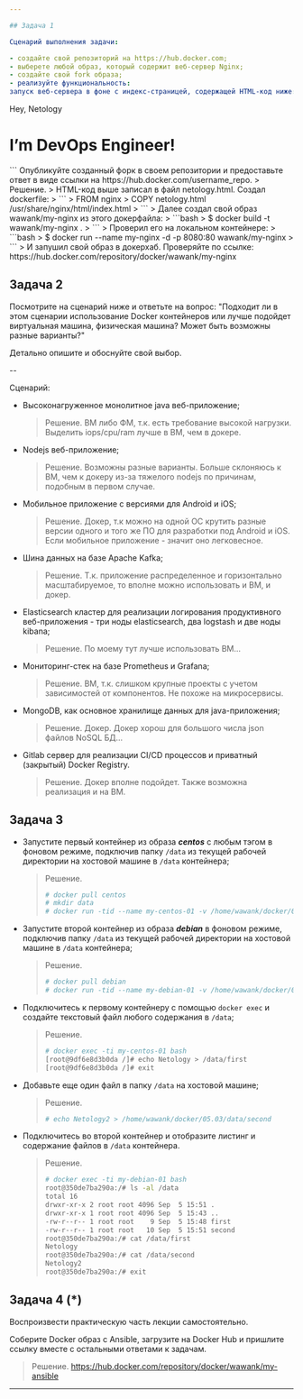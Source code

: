 ```yaml
---

## Задача 1

Сценарий выполнения задачи:

- создайте свой репозиторий на https://hub.docker.com;
- выберете любой образ, который содержит веб-сервер Nginx;
- создайте свой fork образа;
- реализуйте функциональность:
запуск веб-сервера в фоне с индекс-страницей, содержащей HTML-код ниже:
```
<html>
<head>
Hey, Netology
</head>
<body>
<h1>I’m DevOps Engineer!</h1>
</body>
</html>
```
Опубликуйте созданный форк в своем репозитории и предоставьте ответ в виде ссылки на https://hub.docker.com/username_repo.
> Решение.
> HTML-код выше записал в файл netology.html. Создал dockerfile:
> ```
> FROM nginx
> COPY netology.html /usr/share/nginx/html/index.html
> ```
> Далее создал свой образ wawank/my-nginx из этого докерфайла:
> ```bash
> $ docker build -t wawank/my-nginx .
> ```
> Проверил его на локальном контейнере:
> ```bash
> $ docker run --name my-nginx -d -p 8080:80 wawank/my-nginx
> ```
> И запушил свой образ в докерхаб. Проверяйте по ссылке: https://hub.docker.com/repository/docker/wawank/my-nginx

## Задача 2

Посмотрите на сценарий ниже и ответьте на вопрос:
"Подходит ли в этом сценарии использование Docker контейнеров или лучше подойдет виртуальная машина, физическая машина? Может быть возможны разные варианты?"

Детально опишите и обоснуйте свой выбор.

--

Сценарий:

- Высоконагруженное монолитное java веб-приложение;
  > Решение. ВМ либо ФМ, т.к. есть требование высокой нагрузки. Выделить iops/cpu/ram лучше в ВМ, чем в докере.
- Nodejs веб-приложение;
  > Решение. Возможны разные варианты. Больше склоняюсь к ВМ, чем к докеру из-за тяжелого nodejs по причинам, подобным в первом случае.
- Мобильное приложение c версиями для Android и iOS;
  > Решение. Докер, т.к можно на одной ОС крутить разные версии одного и того же ПО для разработки под Android и iOS. Если мобильное приложение - значит оно легковесное.
- Шина данных на базе Apache Kafka;
  > Решение. Т.к. приложение распределенное и горизонтально масштабируемое, то вполне можно использовать и ВМ, и докер.
- Elasticsearch кластер для реализации логирования продуктивного веб-приложения - три ноды elasticsearch, два logstash и две ноды kibana;
  > Решение. По моему тут лучше использовать ВМ...
- Мониторинг-стек на базе Prometheus и Grafana;
  > Решение. ВМ, т.к. слишком крупные проекты с учетом зависимостей от компонентов. Не похоже на микросервисы.
- MongoDB, как основное хранилище данных для java-приложения;
  > Решение. Докер. Докер хорош для большого числа json файлов NoSQL БД...
- Gitlab сервер для реализации CI/CD процессов и приватный (закрытый) Docker Registry.
  > Решение. Докер вполне подойдет. Также возможна реализация и на ВМ. 

## Задача 3

- Запустите первый контейнер из образа ***centos*** c любым тэгом в фоновом режиме, подключив папку ```/data``` из текущей рабочей директории на хостовой машине в ```/data``` контейнера;
  > Решение.
  > ```bash
  > # docker pull centos
  > # mkdir data
  > # docker run -tid --name my-centos-01 -v /home/wawank/docker/05.03/data/:/data/ centos
  > ````
- Запустите второй контейнер из образа ***debian*** в фоновом режиме, подключив папку ```/data``` из текущей рабочей директории на хостовой машине в ```/data``` контейнера;
  > Решение.
  > ```bash
  > # docker pull debian
  > # docker run -tid --name my-debian-01 -v /home/wawank/docker/05.03/data/:/data/ debian
  > ```
- Подключитесь к первому контейнеру с помощью ```docker exec``` и создайте текстовый файл любого содержания в ```/data```;
  > Решение.
  > ```bash
  > # docker exec -ti my-centos-01 bash
  > [root@9df6e8d3b0da /]# echo Netology > /data/first
  > [root@9df6e8d3b0da /]# exit
  > ```
- Добавьте еще один файл в папку ```/data``` на хостовой машине;
  > Решение.
  > ```bash
  > # echo Netology2 > /home/wawank/docker/05.03/data/second
  > ```
- Подключитесь во второй контейнер и отобразите листинг и содержание файлов в ```/data``` контейнера.
  > Решение.
  > ```bash
  > # docker exec -ti my-debian-01 bash
  > root@350de7ba290a:/# ls -al /data
  > total 16
  > drwxr-xr-x 2 root root 4096 Sep  5 15:51 .
  > drwxr-xr-x 1 root root 4096 Sep  5 15:43 ..
  > -rw-r--r-- 1 root root    9 Sep  5 15:48 first
  > -rw-r--r-- 1 root root   10 Sep  5 15:51 second
  > root@350de7ba290a:/# cat /data/first
  > Netology
  > root@350de7ba290a:/# cat /data/second
  > Netology2
  > root@350de7ba290a:/# exit
  > ```

## Задача 4 (*)

Воспроизвести практическую часть лекции самостоятельно.

Соберите Docker образ с Ansible, загрузите на Docker Hub и пришлите ссылку вместе с остальными ответами к задачам.
> Решение. https://hub.docker.com/repository/docker/wawank/my-ansible


---
```

